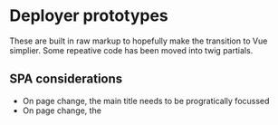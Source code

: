 # Deployer prototypes

These are built in raw markup to hopefully make the transition to Vue simplier. Some repeative code has been moved into twig partials.

## SPA considerations

* On page change, the main title needs to be progratically focussed
* On page change, the <title> tag needs updating (each proto file has a unique title)
* Flash message containers need to be in the DOM before the actual flash message (see code examples in templates)

## Other points

* The location of <main> is different on the index page VS the other pages, this is due to the use of JS tabs
* Where a form as required fields and can be submitted (ignore html5 validation) then a form error summary must be shown, see example in index > new deployment modal
* These prototyes rely on pulsar JS, so we need to replicate some of the funcationality (modals, focus management, table detail pattern)
* Markup needs to match the prototypes, there are lots of accessibility considerations baked into these prototypes. For example, assosiated form input labels, use of aria and hidden accessible text etc.

## Tested in
* Mac VO
* JAWS
* NVDA
* Site Improve
* Axe
* WAVE

